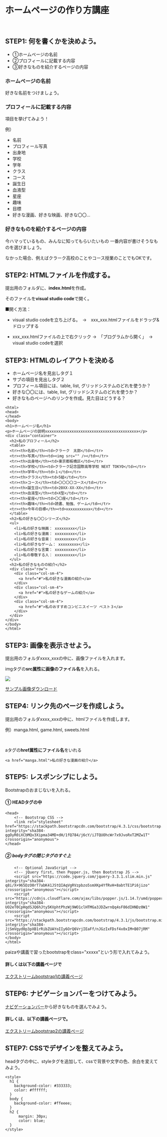 <script>
(() => {
    // 不要なバナー & フッター削除
    let bannerTags = document.getElementById("banner");
    bannerTags.remove();
    setTimeout(() =>{
        let footerTags = document.getElementsByTagName("footer");
        footerTags[0].remove();

        let h2Tag = document.getElementsByClassName("tag-h2");
        if(h2Tag){
            let tags_count = h2Tag.length
            for(let i=0;i<tags_count;i++){
                h2Tag[0].remove();
            }
        }
    }, 300);
    // ヘッダー非表示
    let headers = document.getElementsByTagName("header");
    headers[0].classList.add('d-none');

})();
</script>


# ホームページの作り方講座

<br/>

## STEP1: 何を書くかを決めよう。

- ①ホームページの名前
- ②プロフィールに記載する内容
- ③好きなものを紹介するページの内容


### ホームページの名前

好きな名前をつけましょう。

### プロフィールに記載する内容

項目を挙げてみよう！

例）
- 名前
- プロフィール写真
- 出身地
- 学校
- 学年
- クラス
- コース
- 誕生日
- 血液型
- 星座
- 趣味
- 目標
- 好きな漫画、好きな映画、好きな〇〇...


### 好きなものを紹介するページの内容
今ハマっているもの、みんなに知ってもらいたいもの
一番内容が書けそうなものを選びましょう。

なかった場合、例えばクラーク高校のことやコース授業のことでもOKです。


## STEP2: HTMLファイルを作成する。

提出用のフォルダに、**index.html**を作成。

そのファイルを**visual studio code**で開く。

■開く方法：

- visual studio codeを立ち上げる。　→　xxx_xxx.htmlファイルをドラッグ&ドロップする

- xxx_xxx.htmlファイルの上で右クリック →　「プログラムから開く」　→ visual studio codeを選択


## STEP3: HTMLのレイアウトを決める

- ホームページ名を見出しタグ１
- サブの項目を見出しタグ２
- プロフィール項目には、table, list, グリッドシステムのどれを使うか？
- 好きな〇〇には、table, list, グリッドシステムのどれを使うか？
- 好きなものページへのリンクを作成。見た目はどうする？

```
<html>
<head>
</head>
<body>
<h1>ホームページ名</h1>
<p>ホームページの説明xxxxxxxxxxxxxxxxxxxxxxxxxxxxxxxxxxxxxxxxxx</p>
<div class="container">
  <h2>私のプロフィール</h2>
  <table>
  <tr><th>名前</th><td>クラーク　太郎</td></tr>
  <tr><th>写真</th><td><img src="" /></td></tr>
  <tr><th>出身地</th><td>東京都板橋区</td></tr>
  <tr><th>学校</th><td>クラーク記念国際高等学校 NEXT TOKYO</td></tr>
  <tr><th>学年</th><td>１</td></tr>
  <tr><th>クラス</th><td>5組</td></tr>
  <tr><th>コース</th><td>〇〇〇〇コース</td></tr>
  <tr><th>誕生日</th><td>20XX-XX-XX</td></tr>
  <tr><th>血液型</th><td>X型</td></tr>
  <tr><th>星座</th><td>〇〇座</td></tr>
  <tr><th>趣味</th><td>読書、勉強、ゲーム</td></tr>
  <tr><th>今年の目標</th><td>xxxxxxxxxxx</td></tr>
  </table>
  <h2>私の好きな〇〇シリーズ</h2>
  <ul>
    <li>私の好きな映画： xxxxxxxxx</li>
    <li>私の好きな漫画： xxxxxxxxx</li>
    <li>私の好きな音楽： xxxxxxxxx</li>
    <li>私の好きなゲーム： xxxxxxxxx</li>
    <li>私の好きな言葉： xxxxxxxxx</li>
    <li>私の尊敬する人： xxxxxxxxx</li>
  </ul>
  <h2>私の好きなものの紹介</h2>
  <div class="row">
    <div class="col-sm-4">
      <a href="#">私の好きな漫画の紹介</a>
    </div>
    <div class="col-sm-4">
      <a href="#">私の好きなゲームの紹介</a>
    </div>
    <div class="col-sm-4">
      <a href="#">私のおすすめコンビニスイーツ ベスト３</a>
    </div>
  </div>
</div>
</body>
</html>
```

## STEP3: 画像を表示させよう。

提出用のフォルダxxxx_xxxの中に、画像ファイルを入れます。

imgタグの**src属性に画像のファイル名**を入れる。

<img src="xxxxxxx.png"/>

<a href="../img/lion.jpg" download="" class="btn btn-success">サンプル画像ダウンロード</a>

## STEP4: リンク先のページを作成しよう。

提出用のフォルダxxxx_xxxの中に、htmlファイルを作成します。

例）manga.html, game.html, sweets.html

<br/>

aタグの**href属性にファイル名**をいれる

```
<a href="manga.html">私の好きな漫画の紹介</a>
```



## STEP5: レスポンシブにしよう。

Bootstrapのおまじないを入れる。

#### ① HEADタグの中
```
<head>
    <!-- Bootstrap CSS -->
    <link rel="stylesheet" href="https://stackpath.bootstrapcdn.com/bootstrap/4.3.1/css/bootstrap.min.css" integrity="sha384-ggOyR0iXCbMQv3Xipma34MD+dH/1fQ784/j6cY/iJTQUOhcWr7x9JvoRxT2MZw1T" crossorigin="anonymous">
</head>
```

##### ② bodyタグの閉じタグのすぐ上

```
    <!-- Optional JavaScript -->
    <!-- jQuery first, then Popper.js, then Bootstrap JS -->
    <script src="https://code.jquery.com/jquery-3.3.1.slim.min.js" integrity="sha384-q8i/X+965DzO0rT7abK41JStQIAqVgRVzpbzo5smXKp4YfRvH+8abtTE1Pi6jizo" crossorigin="anonymous"></script>
    <script src="https://cdnjs.cloudflare.com/ajax/libs/popper.js/1.14.7/umd/popper.min.js" integrity="sha384-UO2eT0CpHqdSJQ6hJty5KVphtPhzWj9WO1clHTMGa3JDZwrnQq4sF86dIHNDz0W1" crossorigin="anonymous"></script>
    <script src="https://stackpath.bootstrapcdn.com/bootstrap/4.3.1/js/bootstrap.min.js" integrity="sha384-JjSmVgyd0p3pXB1rRibZUAYoIIy6OrQ6VrjIEaFf/nJGzIxFDsf4x0xIM+B07jRM" crossorigin="anonymous"></script>
</body>
</html>
```

paizaや講義で習ったbootstrapをclass="xxxxx"という形で入れてみよう。


#### 詳しくは以下の講義ページで

<a href="https://k-sasaking.github.io/clark-programing-manual/practice/p3.html" target="_blank">エクストリームbootstrap1の講義ページ</a>



## STEP6: ナビゲーションバーをつけてみよう。

<a href="https://getbootstrap.jp/docs/4.3/components/navbar/" target="_blank">ナビゲーションバー</a>から好きなものを選んでみよう。

#### 詳しくは、以下の講義ページで。

<a href="https://k-sasaking.github.io/clark-programing-manual/practice/p4.html" target="_blank">エクストリームbootstrap2の講義ページ</a>


## STEP7: CSSでデザインを整えてみよう。

headタグの中に、styleタグを追加して、cssで背景や文字の色、余白を変えてみよう。

```
<style>
  h1 {
    background-color: #333333;
    color: #ffffff;
  }
  body {
    background-color: #ffeeee;
  }
  h2 {
      margin: 30px;
      color: blue;
  }
</style>
```


<script>
(()=>{
    var hd = document.getElementsByTagName('header')
    hd[0].remove();
})();
</script>
<script src="https://code.jquery.com/jquery-3.3.1.slim.min.js" integrity="sha384-q8i/X+965DzO0rT7abK41JStQIAqVgRVzpbzo5smXKp4YfRvH+8abtTE1Pi6jizo" crossorigin="anonymous"></script>
<script src="https://cdnjs.cloudflare.com/ajax/libs/popper.js/1.14.7/umd/popper.min.js" integrity="sha384-UO2eT0CpHqdSJQ6hJty5KVphtPhzWj9WO1clHTMGa3JDZwrnQq4sF86dIHNDz0W1" crossorigin="anonymous"></script>
<script src="https://stackpath.bootstrapcdn.com/bootstrap/4.3.1/js/bootstrap.min.js" integrity="sha384-JjSmVgyd0p3pXB1rRibZUAYoIIy6OrQ6VrjIEaFf/nJGzIxFDsf4x0xIM+B07jRM" crossorigin="anonymous"></script>

